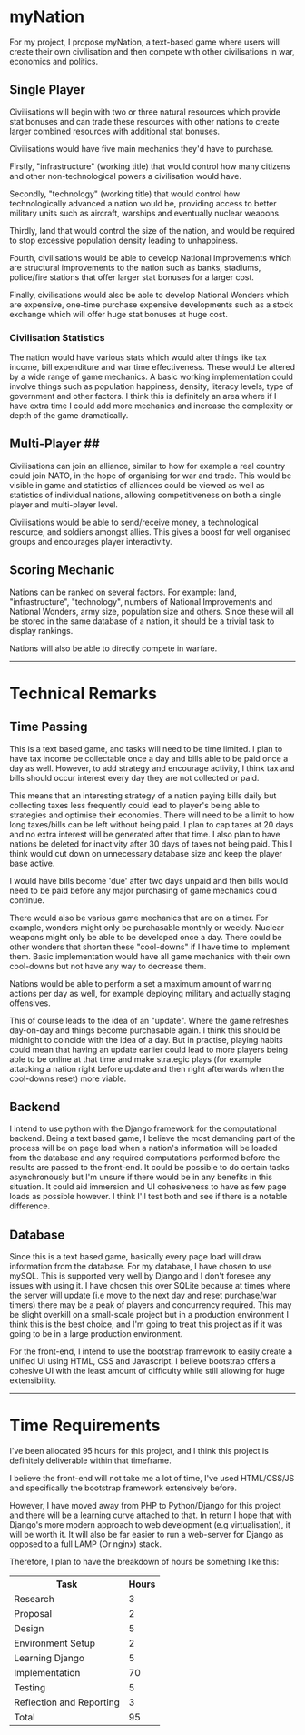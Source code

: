 # myNation #


For my project, I propose myNation, a text-based game where users will create their own civilisation and then compete with other civilisations in war, economics and politics.

## Single Player ##

Civilisations will begin with two or three natural resources which provide stat bonuses and can trade these resources with other nations to create larger combined resources with additional stat bonuses. 

Civilisations would have five main mechanics they'd have to purchase. 

Firstly, "infrastructure" (working title) that would control how many citizens and other non-technological powers a civilisation would have. 

Secondly, "technology" (working title) that would control how technologically advanced a nation would be, providing access to better military units such as aircraft, warships and eventually nuclear weapons. 

Thirdly, land that would control the size of the nation, and would be required to stop excessive population density leading to unhappiness.

Fourth, civilisations would be able to develop National Improvements which are structural improvements to the nation such as banks, stadiums, police/fire stations that offer larger stat bonuses for a larger cost. 

Finally, civilisations would also be able to develop National Wonders which are expensive, one-time purchase expensive developments such as a stock exchange which will offer huge stat bonuses at huge cost.

### Civilisation Statistics ###

The nation would have various stats which would alter things like tax income, bill expenditure and war time effectiveness. These would be altered by a wide range of game mechanics. A basic working implementation could involve things such as population happiness, density, literacy levels, type of government and other factors. I think this is definitely an area where if I have extra time I could add more mechanics and increase the complexity or depth of the game dramatically.

## Multi-Player ##

Civilisations can join an alliance, similar to how for example a real country could join NATO, in the hope of organising for war and trade. This would be visible in game and statistics of alliances could be viewed as well as statistics of individual nations, allowing competitiveness on both a single player and multi-player level. 

Civilisations would be able to send/receive money, a technological resource, and soldiers amongst allies. This gives a boost for well organised groups and encourages player interactivity.

## Scoring Mechanic ##

Nations can be ranked on several factors. For example: land, "infrastructure", "technology", numbers of National Improvements and National Wonders, army size, population size and others. Since these will all be stored in the same database of a nation, it should be a trivial task to display rankings.

Nations will also be able to directly compete in warfare.

----

# Technical Remarks #

## Time Passing ##

This is a text based game, and tasks will need to be time limited. I plan to have tax income be collectable once a day and bills able to be paid once a day as well. However, to add strategy and encourage activity, I think tax and bills should occur interest every day they are not collected or paid. 

This means that an interesting strategy of a nation paying bills daily but collecting taxes less frequently could lead to player's being able to strategies and optimise their economies. There will need to be a limit to how long taxes/bills can be left without being paid. I plan to cap taxes at 20 days and no extra interest will be generated after that time. I also plan to have nations be deleted for inactivity after 30 days of taxes not being paid. This I think would cut down on unnecessary database size and keep the player base active.

I would have bills become 'due' after two days unpaid and then bills would need to be paid before any major purchasing of game mechanics could continue. 

There would also be various game mechanics that are on a timer. For example, wonders might only be purchasable monthly or weekly. Nuclear weapons might only be able to be developed once a day. There could be other wonders that shorten these "cool-downs" if I have time to implement them. Basic implementation would have all game mechanics with their own cool-downs but not have any way to decrease them. 

Nations would be able to perform a set a maximum amount of warring actions per day as well, for example deploying military and actually staging offensives.

This of course leads to the idea of an "update". Where the game refreshes day-on-day and things become purchasable again. I think this should be midnight to coincide with the idea of a day. But in practise, playing habits could mean that having an update earlier could lead to more players being able to be online at that time and make strategic plays (for example attacking a nation right before update and then right afterwards when the cool-downs reset) more viable.

## Backend ##

I intend to use python with the Django framework for the computational backend. Being a text based game, I believe the most demanding part of the process will be on page load when a nation's information will be loaded from the database and any required computations performed before the results are passed to the front-end. It could be possible to do certain tasks asynchronously but I'm unsure if there would be in any benefits in this situation. It could aid immersion and UI cohesiveness to have as few page loads as possible however. I think I'll test both and see if there is a notable difference.

## Database ##

Since this is a text based game, basically every page load will draw information from the database. For my database, I have chosen to use mySQL. This is supported very well by Django and I don't foresee any issues with using it. I have chosen this over SQLite because at times where the server will update (i.e move to the next day and reset purchase/war timers) there may be a peak of players and concurrency required. This may be slight overkill on a small-scale project but in a production environment I think this is the best choice, and I'm going to treat this project as if it was going to be in a large production environment.


For the front-end, I intend to use the bootstrap framework to easily create a unified UI using HTML, CSS and Javascript. I believe bootstrap offers a cohesive UI with the least amount of difficulty while still allowing for huge extensibility.

---

# Time Requirements #

I've been allocated 95 hours for this project, and I think this project is definitely deliverable within that timeframe.

I believe the front-end will not take me a lot of time, I've used HTML/CSS/JS and specifically the bootstrap framework extensively before. 

However, I have moved away from PHP to Python/Django for this project and there will be a learning curve attached to that. In return I hope that with Django's more modern approach to web development (e.g virtualisation), it will be worth it. It will also be far easier to run a web-server for Django as opposed to a full LAMP (Or nginx) stack. 

Therefore, I plan to have the breakdown of hours be something like this:

<table>
  <tr>
    <th>Task</th>
    <th>Hours</th> 
  </tr>
  <tr>
    <td>Research</td>
    <td>3</td> 
  </tr>
  <tr>
    <td>Proposal</td>
    <td>2</td> 
  </tr>
  <tr>
    <td>Design</td>
    <td>5</td> 
  </tr>
  <tr>
    <td>Environment Setup</td>
    <td>2</td> 
  </tr>
  <tr>
    <td>Learning Django</td>
    <td>5</td> 
  </tr>
  <tr>
    <td>Implementation</td>
    <td>70</td> 
  </tr>
  <tr>
    <td>Testing</td>
    <td>5</td> 
  </tr>
  <tr>
    <td>Reflection and Reporting</td>
    <td>3</td> 
  </tr>
  <tr>
    <td>Total</td>
    <td>95</td> 
  </tr>

</table>
 